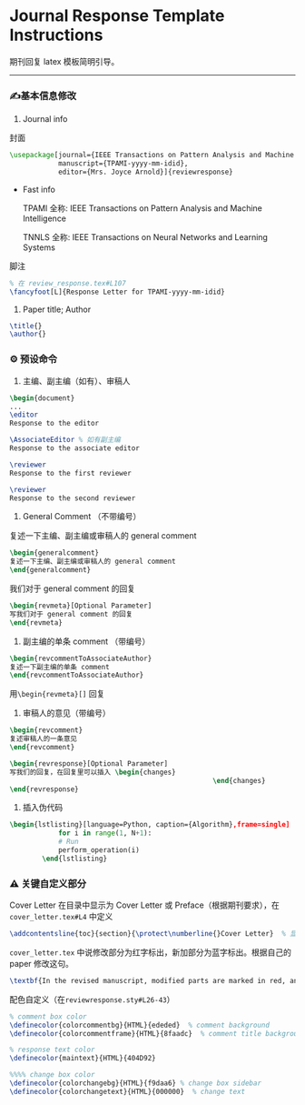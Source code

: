 

# Journal Response Template Instructions

期刊回复 latex 模板简明引导。

---

### ✍️基本信息修改

1. Journal info

封面

```latex
\usepackage[journal={IEEE Transactions on Pattern Analysis and Machine Intelligence},
			manuscript={TPAMI-yyyy-mm-idid},
			editor={Mrs. Joyce Arnold}]{reviewresponse}
```

- Fast info
  
    TPAMI 全称: IEEE Transactions on Pattern Analysis and Machine Intelligence
    
    TNNLS 全称: IEEE Transactions on Neural Networks and Learning Systems
    

脚注

```latex
% 在 review_response.tex#L107
\fancyfoot[L]{Response Letter for TPAMI-yyyy-mm-idid} 
```

1. Paper title; Author

```latex
\title{}
\author{}
```

### ⚙️ 预设命令

1. 主编、副主编（如有）、审稿人

```latex
\begin{document}
...
\editor
Response to the editor

\AssociateEditor % 如有副主编
Response to the associate editor

\reviewer
Response to the first reviewer

\reviewer
Response to the second reviewer
```

1. General Comment （不带编号）

复述一下主编、副主编或审稿人的 general comment

```latex
\begin{generalcomment}
复述一下主编、副主编或审稿人的 general comment
\end{generalcomment}
```

我们对于 general comment 的回复

```latex
\begin{revmeta}[Optional Parameter]
写我们对于 general comment 的回复
\end{revmeta}
```

1. 副主编的单条 comment （带编号）

```latex
\begin{revcommentToAssociateAuthor}
复述一下副主编的单条 comment
\end{revcommentToAssociateAuthor}
```

用`\begin{revmeta}[]` 回复

1. 审稿人的意见（带编号）

```latex
\begin{revcomment}
复述审稿人的一条意见
\end{revcomment}
```

```latex
\begin{revresponse}[Optional Parameter]
写我们的回复，在回复里可以插入 \begin{changes}
												  \end{changes}
\end{revresponse}
```

1. 插入伪代码

```latex
\begin{lstlisting}[language=Python, caption={Algorithm},frame=single]
			for i in range(1, N+1):
			# Run
			perform_operation(i)
		\end{lstlisting}
```

### ⚠️ 关键自定义部分

Cover Letter 在目录中显示为 Cover Letter 或 Preface（根据期刊要求），在`cover_letter.tex#L4` 中定义

```latex
\addcontentsline{toc}{section}{\protect\numberline{}Cover Letter}  % 显示为 Cover Letter
```

`cover_letter.tex` 中说修改部分为红字标出，新加部分为蓝字标出。根据自己的 paper 修改这句。

```latex
\textbf{In the revised manuscript, modified parts are marked in red, and newly added parts are marked in blue.}
```

配色自定义（在`reviewresponse.sty#L26-43`）

```latex
% comment box color
\definecolor{colorcommentbg}{HTML}{ededed}  % comment background
\definecolor{colorcommentframe}{HTML}{8faadc}  % comment title background 

% response text color
\definecolor{maintext}{HTML}{404D92}

%%%% change box color
\definecolor{colorchangebg}{HTML}{f9daa6} % change box sidebar
\definecolor{colorchangetext}{HTML}{000000}  % change text
```